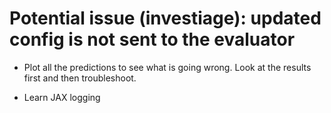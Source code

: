 
# Potential issue (investiage): updated config is not sent to the evaluator

- Plot all the predictions to see what is going wrong. Look at the results first and then troubleshoot.

- Learn JAX logging

